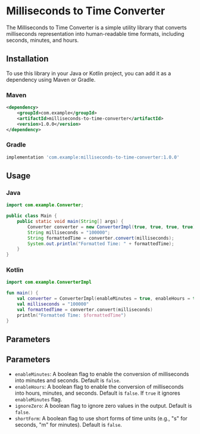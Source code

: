 # Milliseconds to Time Converter

The Milliseconds to Time Converter is a simple utility library that converts milliseconds representation into human-readable time formats, including seconds, minutes, and hours.

## Installation

To use this library in your Java or Kotlin project, you can add it as a dependency using Maven or Gradle.

### Maven

```xml
<dependency>
    <groupId>com.example</groupId>
    <artifactId>milliseconds-to-time-converter</artifactId>
    <version>1.0.0</version>
</dependency>
```

### Gradle

```groovy
implementation 'com.example:milliseconds-to-time-converter:1.0.0'
```

## Usage
### Java
```java
import com.example.Converter;

public class Main {
    public static void main(String[] args) {
        Converter converter = new ConverterImpl(true, true, true, true);
        String milliseconds = "100000";
        String formattedTime = converter.convert(milliseconds);
        System.out.println("Formatted Time: " + formattedTime);
    }
}
```
### Kotlin
```kotlin
import com.example.ConverterImpl

fun main() {
    val converter = ConverterImpl(enableMinutes = true, enableHours = true)
    val milliseconds = "100000"
    val formattedTime = converter.convert(milliseconds)
    println("Formatted Time: $formattedTime")
}
```

## Parameters
## Parameters

- `enableMinutes`: A boolean flag to enable the conversion of milliseconds into minutes and seconds. Default is `false`.
- `enableHours`: A boolean flag to enable the conversion of milliseconds into hours, minutes, and seconds. Default is `false`. If `true` it ignores `enableMinutes` flag.
- `ignoreZero`: A boolean flag to ignore zero values in the output. Default is `false`.
- `shortForm`: A boolean flag to use short forms of time units (e.g., "s" for seconds, "m" for minutes). Default is `false`.
